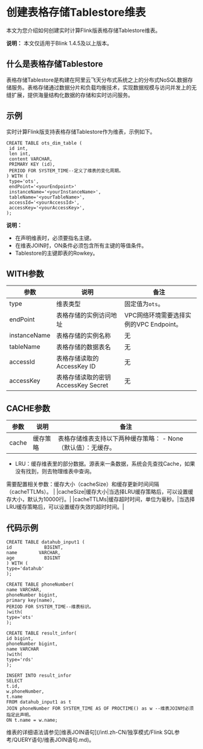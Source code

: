 # 创建表格存储Tablestore维表

本文为您介绍如何创建实时计算Flink版表格存储Tablestore维表。

**说明：** 本文仅适用于Blink 1.4.5及以上版本。

## 什么是表格存储Tablestore

表格存储Tablestore是构建在阿里云飞天分布式系统之上的分布式NoSQL数据存储服务。表格存储通过数据分片和负载均衡技术，实现数据规模与访问并发上的无缝扩展，提供海量结构化数据的存储和实时访问服务。

## 示例

实时计算Flink版支持表格存储Tablestore作为维表，示例如下。

```
CREATE TABLE ots_dim_table (
 id int,
 len int,
 content VARCHAR,
 PRIMARY KEY (id),
 PERIOD FOR SYSTEM_TIME--定义了维表的变化周期。
) WITH (
 type='ots',
 endPoint='<yourEndpoint>'
 instanceName='<yourInstanceName>',
 tableName='<yourTableName>',
 accessId='<yourAccessId>',
 accessKey='<yourAccessKey>',
);
```

**说明：**

-   在声明维表时，必须要指名主键。
-   在维表JOIN时，ON条件必须包含所有主键的等值条件。
-   Tablestore的主键即表的Rowkey。

## WITH参数

|参数|说明|备注|
|--|--|--|
|type|维表类型|固定值为`ots`。|
|endPoint|表格存储的实例访问地址|VPC网络环境需要选择实例的VPC Endpoint。|
|instanceName|表格存储的实例名称|无|
|tableName|表格存储的数据表名|无|
|accessId|表格存储读取的AccessKey ID|无|
|accessKey|表格存储读取的密钥AccessKey Secret|无|

## CACHE参数

|参数|说明|备注|
|--|--|--|
|cache|缓存策略|表格存储维表支持以下两种缓存策略： -   None（默认值）：无缓存。
-   LRU：缓存维表里的部分数据。源表来一条数据，系统会先查找Cache，如果没有找到，则去物理维表中查询。

需要配置相关参数：缓存大小（cacheSize）和缓存更新时间间隔（cacheTTLMs）。 |
|cacheSize|缓存大小|当选择LRU缓存策略后，可以设置缓存大小，默认为10000行。|
|cacheTTLMs|缓存超时时间，单位为毫秒。|当选择LRU缓存策略后，可以设置缓存失效的超时时间。|

## 代码示例

```
CREATE TABLE datahub_input1 (
id            BIGINT,
name        VARCHAR,
age           BIGINT
) WITH (
type='datahub'
);

CREATE TABLE phoneNumber(
name VARCHAR,
phoneNumber bigint,
primary key(name),
PERIOD FOR SYSTEM_TIME--维表标识。
)with(
type='ots'
);

CREATE TABLE result_infor(
id bigint,
phoneNumber bigint,
name VARCHAR
)with(
type='rds'
);

INSERT INTO result_infor
SELECT
t.id,
w.phoneNumber,
t.name
FROM datahub_input1 as t
JOIN phoneNumber FOR SYSTEM_TIME AS OF PROCTIME() as w --维表JOIN时必须指定此声明。
ON t.name = w.name;     
```

维表的详细语法请参见[维表JOIN语句](/intl.zh-CN/独享模式/Flink SQL参考/QUERY语句/维表JOIN语句.md)。

